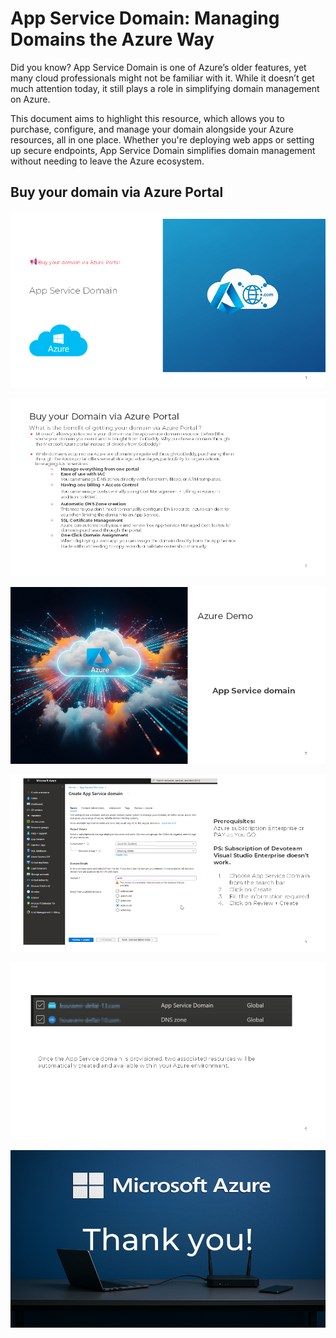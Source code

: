 # App Service Domain: Managing Domains the Azure Way
Did you know? App Service Domain is one of Azure’s older features, yet many cloud professionals might not be familiar with it. While it doesn’t get much attention today, it still plays a role in simplifying domain management on Azure.

This document aims to highlight this resource, which allows you to purchase, configure, and manage your domain alongside your Azure resources, all in one place. Whether you're deploying web apps or setting up secure endpoints, App Service Domain simplifies domain management without needing to leave the Azure ecosystem.


## Buy your domain via Azure Portal


![Slide 1](slides/Slide1.png)


![Slide 2](slides/Slide2.png)


![Slide 3](slides/Slide3.png)


![Slide 4](slides/Slide4.png)


![Slide 5](slides/Slide5.png)


![Slide 6](slides/Slide6.png)

